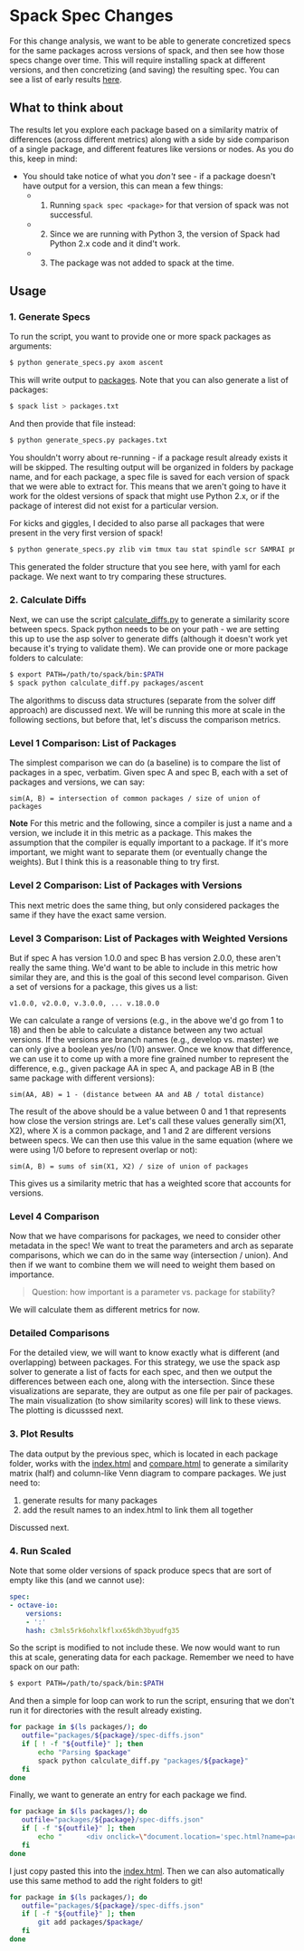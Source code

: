 # Spack Spec Changes

For this change analysis, we want to be able to generate concretized specs
for the same packages across versions of spack, and then see how those specs
change over time. This will require installing spack at different versions,
and then concretizing (and saving) the resulting spec. You can see a list of early
results [here](https://vsoch.github.io/spack-changes/data/specs/). 

## What to think about

The results let you explore each package based on a similarity matrix of differences
(across different metrics) along with a side by side comparison of a single package,
and different features like versions or nodes. As you do this, keep in mind:

- You should take notice of what you *don't* see - if a package doesn't have output for a version, this can mean a few things:
  - 1. Running `spack spec <package>` for that version of spack was not successful. 
  - 2. Since we are running with Python 3, the version of Spack had Python 2.x code and it dind't work.
  - 3. The package was not added to spack at the time.


## Usage

### 1. Generate Specs

To run the script, you want to provide one or more spack packages as arguments:

```bash
$ python generate_specs.py axom ascent
```

This will write output to [packages](packages). Note that you can also generate a list of packages:

```bash
$ spack list > packages.txt
```

And then provide that file instead:

```bash
$ python generate_specs.py packages.txt
```

You shouldn't worry about re-running - if a package result already exists it
will be skipped. The resulting output will be organized in folders by package name, and for each 
package, a spec file is saved for each version of spack that we were able to
extract for. This means that we aren't going to have it work for the oldest
versions of spack that might use Python 2.x, or if the package of interest 
did not exist for a particular version.

For kicks and giggles, I decided to also parse all packages that were present
in the very first version of spack!

```bash
$ python generate_specs.py zlib vim tmux tau stat spindle scr SAMRAI pmgr_collective parmetis openmpi ncurses mvapich2 mrnet mpileaks mpich libunwind libevent libelf libdwarf launchmon hdf5 graphlib dyninst cmake callpath boost
```

This generated the folder structure that you see here, with yaml for each package.
We next want to try comparing these structures.

### 2. Calculate Diffs

Next, we can use the script [calculate_diffs.py](calculate_diffs.py) to generate
a similarity score between specs. Spack python needs to be on your path - we are
setting this up to use the asp solver to generate diffs (although it doesn't work yet
because it's trying to validate them). We can provide one or more package folders to calculate:

```bash
$ export PATH=/path/to/spack/bin:$PATH
$ spack python calculate_diff.py packages/ascent
```

The algorithms to discuss data structures (separate from the solver diff approach)
are discussed next. We will be running this more at scale in the following sections,
but before that, let's discuss the comparison metrics.

### Level 1 Comparison: List of Packages

The simplest comparison we can do (a baseline) is to compare the list of packages
in a spec, verbatim. Given spec A and spec B, each with a set of packages and versions,
we can say:

```
sim(A, B) = intersection of common packages / size of union of packages
```

**Note** For this metric and the following, since a compiler is just a name and 
a version, we include it in this metric as a package. This makes the assumption that
the compiler is equally important to a package. If it's more important, we might want
to separate them (or eventually change the weights). But I think this is a reasonable 
thing to try first.

### Level 2 Comparison: List of Packages with Versions

This next metric does the same thing, but only considered packages the same
if they have the exact same version.

### Level 3 Comparison: List of Packages with Weighted Versions

But if spec A has version 1.0.0 and spec B has version 2.0.0, these aren't really
the same thing. We'd want to be able to include in this metric how similar they are,
and this is the goal of this second level comparison. Given a set of versions for
a package, this gives us a list:

```
v1.0.0, v2.0.0, v.3.0.0, ... v.18.0.0
```

We can calculate a range of versions (e.g., in the above we'd go from 1 to 18)
and then be able to calculate a distance between any two actual versions. If the versions
are branch names (e.g., develop vs. master) we can only give a boolean yes/no (1/0) answer. Once we know
that difference, we can use it to come up with a more fine grained number to represent
the difference, e.g., given package AA in spec A, and package AB in B (the same
package with different versions):

```
sim(AA, AB) = 1 - (distance between AA and AB / total distance)
```

The result of the above should be a value between 0 and 1 that represents how
close the version strings are. Let's call these values generally sim(X1, X2), where
X is a common package, and 1 and 2 are different versions between specs.
We can then use this value in the same equation (where we were using 1/0 before
to represent overlap or not):

```
sim(A, B) = sums of sim(X1, X2) / size of union of packages
```

This gives us a similarity metric that has a weighted score that accounts for
versions.

### Level 4 Comparison

Now that we have comparisons for packages, we need to consider other metadata in the spec!
We want to treat the parameters and arch as separate comparisons, which we can
do in the same way (intersection / union). And then if we want to combine them we will
need to weight them based on importance.

> Question: how important is a parameter vs. package for stability?

We will calculate them as different metrics for now.


### Detailed Comparisons

For the detailed view, we will want to know exactly what is different (and overlapping)
between packages. For this strategy, we use the spack asp solver to generate a list
of facts for each spec, and then we output the differences between each one, along
with the intersection. Since these visualizations are separate, they are output
as one file per pair of packages. The main visualization (to show similarity scores)
will link to these views. The plotting is dicusssed next.

### 3. Plot Results

The data output by the previous spec, which is located in each package folder,
works with the [index.html](index.html) and [compare.html](compare.html)
to generate a similarity matrix (half) and column-like Venn diagram to compare
packages. We just need to:

1. generate results for many packages
2. add the result names to an index.html to link them all together

Discussed next.

### 4. Run Scaled

Note that some older versions of spack produce specs that are sort of empty
like this (and we cannot use):

```yaml
spec:
- octave-io:
    versions:
    - ':'
    hash: c3mls5rk6ohxlkflxx65kdh3byudfg35
```

So the script is modified to not include these. We now would want to run this
at scale, generating data for each package. Remember we need to have spack
on our path:

```bash
$ export PATH=/path/to/spack/bin:$PATH
```

And then a simple for loop can work to run the script, ensuring that we don't
run it for directories with the result already existing.

```bash
for package in $(ls packages/); do
   outfile="packages/${package}/spec-diffs.json"
   if [ ! -f "${outfile}" ]; then
       echo "Parsing $package"
       spack python calculate_diff.py "packages/${package}"
   fi
done
```

Finally, we want to generate an entry for each package we find.

```bash
for package in $(ls packages/); do
   outfile="packages/${package}/spec-diffs.json"
   if [ -f "${outfile}" ]; then
       echo "      <div onclick=\"document.location='spec.html?name=packages/${package}'\" class=\"card\"> ${package}</div>"
   fi
done
```

I just copy pasted this into the [index.html](index.html). Then we can also automatically
use this same method to add the right folders to git!

```bash
for package in $(ls packages/); do
   outfile="packages/${package}/spec-diffs.json"
   if [ -f "${outfile}" ]; then
       git add packages/$package/
   fi
done
```
